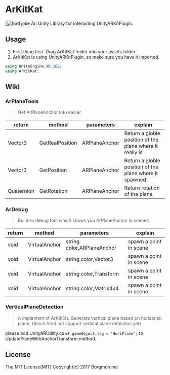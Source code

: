 # ArKitKat
[![bad joke](https://img.shields.io/badge/why%20everybody%20likes%20badge-because%20it's%20cool-brightgreen.svg)
An Unity Library for interacting UnityARKitPlugin.

## Usage
1. First thing first. Drag ArKitKat folder into your assets folder.
2. ArKitKat is using UnityARKitPlugin, so make sure you have it imported.

```C#
using UnityEngine.XR.iOS;
using ArKitKat;
```

## Wiki

### ArPlaneTools
> Get ArPlaneAnchor info easier

|return|method|parameters|explain
|---|---|---|---|
|Vector3|GetRealPosition|ARPlaneAnchor|Return a globle position of the plane where it really is|
|Vector3|GetPosition|ARPlaneAnchor|Return a globle position of the plane where it spawned|
|Quaternion|GetRotation|ARPlaneAnchor|Return rotation of the plane

### ArDebug
> Build-in debug tool which shows you ArPlaneAnchor in scenes

|return|method|parameters|explain
|---|---|---|---|
|void|VirtualAnchor|string color,ARPlaneAnchor|spawn a point in scene |
|void|VirtualAnchor|string color,Vector3|spawn a point in scene |
|void|VirtualAnchor|string color,Transform|spawn a point in scene |
|void|VirtualAnchor|string color,Matrix4x4|spawn a point in scene |

### VerticalPlaneDetection
> A implement of ArKitKat. Generate vertical plane based on horizontal plane.
> (Since Arkit not support vertical plane detection yet)

please add UnityARUtility.cs `mf.gameObject.tag = "HoriPlane";` to UpdatePlaneWithAnchorTransform method.


## License

The MIT License(MIT)
Copyright(c) 2017 Borgmon.me
